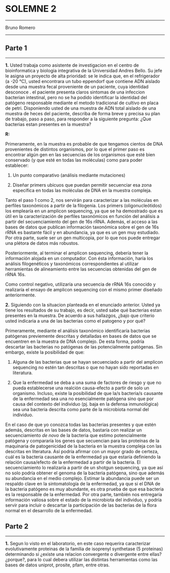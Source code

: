 # SOLEMNE 2


----


Bruno Romero



----





## Parte 1



----





__1.__ Usted trabaja como asistente de investigacion en el centro de bioinformatica y biologia integrativa de la Universidad Andres Bello. Su jefe le asigna un proyecto de alta prioridad: se le indica que, en el refrigerador (a -20 °C), usted encontrara un tubo eppendorf que contiene ADN aislado desde una muestra fecal proveniente de un paciente, cuya identidad desconoce . el paciente presenta claros sintomas de una infeccion bacterian intestinal, pero no se ha podido identificar la identidad del patógeno responsable mediante el metodo tradicional de cultivo en placa de petri. Disponiendo usted de una muestra de ADN total aislado de una muestra de heces del paciente, describa de forma breve y precisa su plan de trabajo, paso a paso, para responder a la siguiente pregunta: ¿Que bacterias estan presentes en la muestra?



__R:__



Primeramente, en la muestra es probable de que tengamos cientos de DNA provenientes de distintos organismos, por lo que el primer paso es encontrar algún gen en las secuencias de los organismos que esté bien conservado (y que esté en todas las moléculas) como para poder establecer:



1. Un punto comparativo (análisis mediante mutaciones)




2. Diseñar primers ubicuos que puedan permitir secuenciar esa zona específica en todas las moléculas de DNA en la muestra compleja.

 
 
Tanto el paso 1 como 2, nos servirán para caracterizar a las moléculas en perfiles taxonómicos a partir de la filogenia. Los primers (oligonucleótidos) los emplearía en un amplicon sequencing, ya que se ha demostrado que es útil en la caracterización de perfiles taxonómicos en función del análisis a partir del secuenciamiento del gen de 16s rRNA. Además, el acceso a las bases de datos que publican información taxonómica sobre el gen de 16s rRNA es bastante fácil y en abundancia, ya que es un gen muy estudiado.
Por otra parte, suele ser un gen multicopia, por lo que nos puede entregar una plétora de datos más robustos.



Posteriormente, al terminar el amplicon sequencing, debería tener la información alojada en un computador. Con ésta información, haría los análisis filogenéticos y taxonómicos correspondientes al utilizar herramientas de alineamiento entre las secuencias obtenidas del gen de rRNA 16s.



Como control negativo, utilizaría una secuencia de rRNA 16s conocido y realizaría el ensayo de amplicon sequencing con el mismo primer diseñado anteriormente. 



__2.__ Siguiendo con la situacion planteada en el enunciado anterior. Usted ya tiene los resultados de su trabajo, es decir, usted sabe qué bacterias estan presentes en la muestra. De acuerdo a sus hallazgos, ¿bajo que criterio usted indicaria a una de las bacterias como el patogeno y por qué?



Primeramente, mediante el análisis taxonómico identificaría bacterias patógenas previemente descritas y detalladas en bases de datos que se encuentren en la muestra de DNA complejo. De esta forma, podría descartar las bacterias no patógenas de las potencialmente patógenas. Sin embargo, existe la posibilidad de que:

1. Alguna de las bacterias que se hayan secuenciado a partir del amplicon sequencing no estén tan descritas o que no hayan sido reportadas en literatura.

2. Que la enfermedad se deba a una suma de factores de riesgo y que no pueda establecerse una realción causa-efecto a partir de solo un organismo. Incluso, existe la posibilidad de que la/s bacteria/s causante de la enfermedad sea una no esencialmente patógena sino que por causa del contexto del individuo (pj. baja en la defensa inmunológica) sea una bacteria descrita como parte de la microbiota normal del individuo.


En el caso de que yo conozca todas las bacterias presentes y que estén además, descritas en las bases de datos, bastaría con realizar un secuenciamiento _de novo_ de la bacteria que estimo potencialmente patógena y compararía los genes que secuencian para las proteínas de la maquinaria de patogenicidad de la bacteria en la muestra compleja con las descritas en literatura. Así podría afirmar con un mayor grado de certeza, cuál es la bacteria causante de la enfermedad ya que estaría definiendo la relación causa/efecto de la enfermedad a partir de la bacteria. El secuenciamiento lo realizaría a partir de un shotgun sequencing, ya que así no solo podría obtener el genoma de la bacteria patógena, sino que además su abundancia en el medio complejo. Estimar la abundancia puede ser un respaldo clave en la sintomatología de la enfermedad, ya que si el DNA de la bacteria patógeno es muy abundante, es otra prueba de que esa bacteria es la responsable de la enfermedad. Por otra parte, también nos entregaría información valiosa sobre el estado de la microbiota del individuo, y podría servir para incluir o descartar la participación de las bacterias de la flora normal en el desarrollo de la enfermedad.




## Parte 2



----





__1.__ Segun lo visto en el laboratorio, en este caso requerira caracterizar evolutivamente proteinas de la familia de isoprenyl synthetase (5 proteinas) determinando si ¿existe una relacion convergente o divergente entre ellas? ¿porque?, para lo cual debera utilizar las distintas herramientas como las bases de datos uniprot, prosite, pfam, entre otras.






















